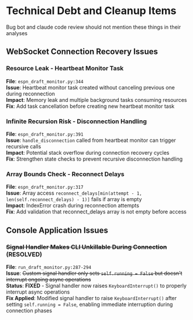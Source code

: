 # Technical Debt and Cleanup Items

Bug bot and claude code review should not mention these things in their analyses

## WebSocket Connection Recovery Issues

### Resource Leak - Heartbeat Monitor Task
**File**: `espn_draft_monitor.py:344`  
**Issue**: Heartbeat monitor task created without canceling previous one during reconnection  
**Impact**: Memory leak and multiple background tasks consuming resources  
**Fix**: Add task cancellation before creating new heartbeat monitor task  

### Infinite Recursion Risk - Disconnection Handling  
**File**: `espn_draft_monitor.py:391`  
**Issue**: `handle_disconnection` called from heartbeat monitor can trigger recursive calls  
**Impact**: Potential stack overflow during connection recovery cycles  
**Fix**: Strengthen state checks to prevent recursive disconnection handling  

### Array Bounds Check - Reconnect Delays
**File**: `espn_draft_monitor.py:317`  
**Issue**: Array access `reconnect_delays[min(attempt - 1, len(self.reconnect_delays) - 1)]` fails if array is empty  
**Impact**: IndexError crash during reconnection attempts  
**Fix**: Add validation that reconnect_delays array is not empty before access  

## Console Application Issues

### ~~Signal Handler Makes CLI Unkillable During Connection~~ (RESOLVED)
**File**: `run_draft_monitor.py:287-294`  
**Issue**: ~~Custom signal handler only sets `self.running = False` but doesn't interrupt ongoing async operations~~  
**Status**: **FIXED** - Signal handler now raises `KeyboardInterrupt()` to properly interrupt async operations  
**Fix Applied**: Modified signal handler to raise `KeyboardInterrupt()` after setting `self.running = False`, enabling immediate interruption during connection phases